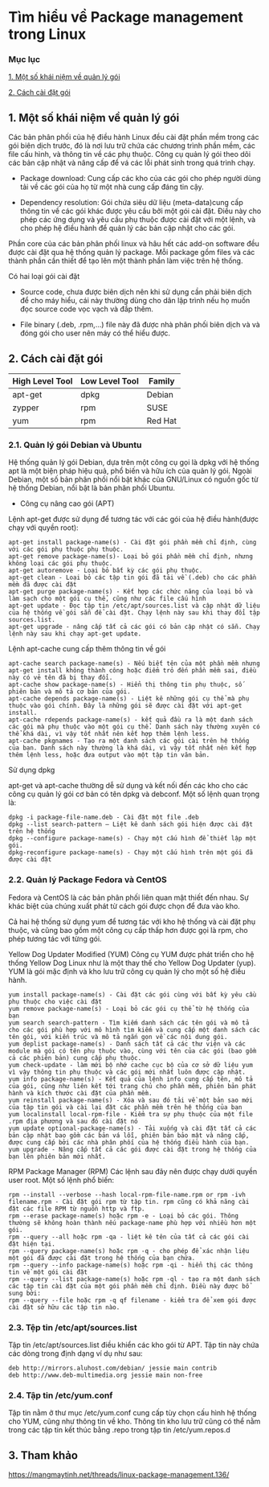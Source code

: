 # Tìm hiểu về Package management trong Linux

### Mục lục

[1. Một số khái niệm về quản lý gói](#khainiem)

[2. Cách cài đặt gói](#package)

<a name="khainiem"></a>
## 1. Một số khái niệm về quản lý gói

Các bản phân phối của hệ điều hành Linux đều cài đặt phần mềm trong các gói biên dịch trước, đó là nơi lưu trữ chứa các chương trình phần mềm, các file cấu hình, và thông tin về các phụ thuộc. Công cụ quản lý gói theo dõi các bản cập nhật và nâng cấp để vá các lỗi phát sinh trong quá trình chạy.

+ Package download: Cung cấp các kho của các gói cho phép người dùng tải về các gói của họ từ một nhà cung cấp đáng tin cậy.

+ Dependency resolution: Gói chứa siêu dữ liệu (meta-data)cung cấp thông tin về các gói khác được yêu cầu bởi một gói cài đặt. Điều này cho phép các ứng dụng và yêu cầu phụ thuộc được cài đặt với một lệnh, và cho phép hệ điều hành để quản lý các bản cập nhật cho các gói.

Phần core của các bản phân phối linux và hâu hết các add-on software đều được cài đặt qua hệ thống quản lý package. Mỗi package gồm files và các thành phần cần thiết để tạo lên một thành phần làm việc trên hệ thống.

Có hai loại gói cài đặt
+ Source code, chưa được biên dịch nên khi sử dụng cần phải biên dịch để cho máy hiểu, cái này thường dùng cho dân lập trình nếu họ muốn đọc source code vọc vạch và đắp thêm. 

+ File binary (.deb, .rpm,...) file này đã được nhà phân phối biên dịch và và đóng gói cho user nên máy có thể hiểu được.

<a name="package"></a>
## 2. Cách cài đặt gói

|High Level Tool	| Low Level Tool| Family|
|-------------------|---------------|-------|
|apt-get|	dpkg|Debian|
|zypper	|rpm	|SUSE|
|yum	|rpm	|Red Hat|

### 2.1. Quản lý gói Debian và Ubuntu

Hệ thống quản lý gói Debian, dựa trên một công cụ gọi là dpkg với hệ thống apt là một biện pháp hiệu quả, phổ biến và hữu ích của quản lý gói. Ngoài Debian, một số bản phân phối nổi bật khác của GNU/Linux có nguồn gốc từ hệ thống Debian, nổi bật là bản phân phối Ubuntu.

- Công cụ nâng cao gói (APT)

Lệnh apt-get được sử dụng để tương tác với các gói của hệ điều hành(được chạy với quyền root):

```
apt-get install package-name(s) - Cài đặt gói phần mềm chỉ định, cùng với các gói phụ thuộc phụ thuộc.
apt-get remove package-name(s)- Loại bỏ gói phần mềm chỉ định, nhưng không loại các gói phụ thuộc.
apt-get autoremove - Loại bỏ bất kỳ các gói phụ thuộc.
apt-get clean - Loại bỏ các tập tin gói đã tải về (.deb) cho các phần mềm đã được cài đặt
apt-get purge package-name(s) - Kết hợp các chức năng của loại bỏ và làm sạch cho một gói cụ thể, cũng như các file cấu hình
apt-get update - Đọc tập tin /etc/apt/sources.list và cập nhật dữ liệu của hệ thống về gói sẵn để cài đặt. Chạy lệnh này sau khi thay đổi tập sources.list.
apt-get upgrade - nâng cấp tất cả các gói có bản cập nhật có sẵn. Chạy lệnh này sau khi chạy apt-get update.
```

Lệnh apt-cache cung cấp thêm thông tin về gói 

```
apt-cache search package-name(s) - Nếu biết tên của một phần mềm nhưng apt-get install không thành công hoặc điểm trỏ đến phần mềm sai, điều này có vẻ tên đã bị thay đổi.
apt-cache show package-name(s) - Hiển thị thông tin phụ thuộc, số phiên bản và mô tả cơ bản của gói.
apt-cache depends package-name(s) - Liệt kê những gói cụ thể mà phụ thuộc vào gói chính. Đây là những gói sẽ được cài đặt với apt-get install.
apt-cache rdepends package-name(s) - kết quả đầu ra là một danh sách các gói mà phụ thuộc vào một gói cụ thể. Danh sách này thường xuyên có thể khá dài, vì vậy tốt nhất nên kết hợp thêm lệnh less.
apt-cache pkgnames - Tạo ra một danh sách các gói cài trên hệ thống của bạn. Danh sách này thường là khá dài, vì vậy tốt nhất nên kết hợp thêm lệnh less, hoặc đưa output vào một tập tin văn bản.
```
Sử dụng dpkg

apt-get và apt-cache thường dễ sử dụng và kết nối đến các kho cho các công cụ quản lý gói cơ bản có tên dpkg và debconf. Một số lệnh quan trọng là:

```
dpkg -i package-file-name.deb - Cài đặt một file .deb
dpkg --list search-pattern – Liệt kê danh sách gói hiện được cài đặt trên hệ thống
dpkg --configure package-name(s) - Chạy một cấu hình để thiết lập một gói.
dpkg-reconfigure package-name(s) - Chạy một cấu hình trên một gói đã được cài đặt
```

### 2.2. Quản lý Package Fedora và CentOS

Fedora và CentOS là các bản phân phối liên quan mật thiết đến nhau. Sự khác biệt của chúng xuất phát từ cách gói được chọn để đưa vào kho.

Cả hai hệ thống sử dụng yum để tương tác với kho hệ thống và cài đặt phụ thuộc, và cũng bao gồm một công cụ cấp thấp hơn được gọi là rpm, cho phép tương tác với từng gói.

Yellow Dog Updater Modified (YUM)
Công cụ YUM được phát triển cho hệ thống Yellow Dog Linux như là một thay thế cho Yellow Dog Updater (yup). YUM là gói mặc định và kho lưu trữ công cụ quản lý cho một số hệ điều hành.

```
yum install package-name(s) - Cài đặt các gói cùng với bất kỳ yêu cầu phụ thuộc cho việc cài đặt
yum remove package-name(s) - Loại bỏ các gói cụ thể từ hệ thống của bạn
yum search search-pattern - Tìm kiếm danh sách các tên gói và mô tả cho các gói phù hợp với mô hình tìm kiếm và cung cấp một danh sách các tên gói, với kiến trúc và mô tả ngắn gọn về các nội dung gói.
yum deplist package-name(s) - Danh sách tất cả các thư viện và các module mà gói có tên phụ thuộc vào, cùng với tên của các gói (bao gồm cả các phiên bản) cung cấp phụ thuộc.
yum check-update - làm mới bộ nhớ cache cục bộ của cơ sở dữ liệu yum vì vậy thông tin phụ thuộc và các gói mới nhất luôn được cập nhật.
yum info package-name(s) - Kết quả của lệnh info cung cấp tên, mô tả của gói, cũng như liên kết tới trang chủ cho phần mềm, phiên bản phát hành và kích thước cài đặt của phần mềm.
yum reinstall package-name(s) - Xóa và sau đó tải về một bản sao mới của tập tin gói và cài lại đặt các phần mềm trên hệ thống của bạn
yum localinstall local-rpm-file - Kiểm tra sự phụ thuộc của một file .rpm địa phương và sau đó cài đặt nó
yum update optional-package-name(s) - Tải xuống và cài đặt tất cả các bản cập nhật bao gồm các bản vá lỗi, phiên bản bảo mật và nâng cấp, được cung cấp bởi các nhà phân phối của hệ thống điều hành của bạn.
yum upgrade - Nâng cấp tất cả các gói được cài đặt trong hệ thống của bạn lên phiên bản mới nhất.
```

RPM Package Manager (RPM)
Các lệnh sau đây nên được chạy dưới quyền user root. Một số lệnh phổ biến:

```
rpm --install --verbose --hash local-rpm-file-name.rpm or rpm -ivh filename.rpm - Cài đặt gói rpm từ tập tin. rpm cũng có khả năng cài đặt các file RPM từ nguồn http và ftp.
rpm --erase package-name(s) hoặc rpm -e - Loại bỏ các gói. Thông thường sẽ không hoàn thành nếu package-name phù hợp với nhiều hơn một gói.
rpm --query --all hoặc rpm -qa - liệt kê tên của tất cả các gói cài đặt hiện tại.
rpm --query package-name(s) hoặc rpm -q - cho phép để xác nhận liệu một gói đã được cài đặt trong hệ thống của bạn chứa.
rpm --query --info package-name(s) hoặc rpm -qi - hiển thị các thông tin về một gói cài đặt
rpm --query --list package-name(s) hoặc rpm -ql - tạo ra một danh sách các tập tin cài đặt của một gói phần mềm chỉ định. Điều này được bổ sung bởi:
rpm --query --file hoặc rpm -q qf filename - kiểm tra để xem gói được cài đặt sở hữu các tập tin nào.
```

### 2.3. Tệp tin /etc/apt/sources.list

Tập tin /etc/apt/sources.list điều khiển các kho gói từ APT. Tập tin này chứa các dòng trong định dạng ví dụ như sau:

```
deb http://mirrors.aluhost.com/debian/ jessie main contrib
deb http://www.deb-multimedia.org jessie main non-free
```
### 2.4. Tập tin /etc/yum.conf

Tập tin nằm ở thư mục /etc/yum.conf cung cấp tùy chọn cấu hình hệ thống cho YUM, cũng như thông tin về kho. Thông tin kho lưu trữ cũng có thể nằm trong các tập tin kết thúc bằng .repo trong tập tin /etc/yum.repos.d

## 3. Tham khảo

https://mangmaytinh.net/threads/linux-package-management.136/

